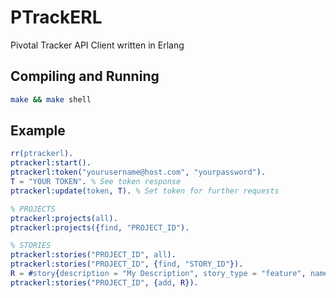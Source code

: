 PTrackERL
=========
Pivotal Tracker API Client written in Erlang

Compiling and Running
---------------------

```bash
make && make shell
```

Example
-------

```erlang
rr(ptrackerl).
ptrackerl:start().
ptrackerl:token("yourusername@host.com", "yourpassword").
T = "YOUR TOKEN". % See token response
ptrackerl:update(token, T). % Set token for further requests

% PROJECTS
ptrackerl:projects(all).
ptrackerl:projects({find, "PROJECT_ID").

% STORIES
ptrackerl:stories("PROJECT_ID", all).
ptrackerl:stories("PROJECT_ID", {find, "STORY_ID"}).
R = #story{description = "My Description", story_type = "feature", name = "Story Name"}.
ptrackerl:stories("PROJECT_ID", {add, R}).